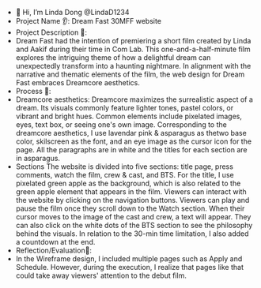 - 👋 Hi, I’m Linda Dong @LindaD1234
- Project Name 👂:
Dream Fast 30MFF website
- Project Description 👀:
- Dream Fast had the intention of premiering a short film created by Linda and Aakif during their time in Com Lab. This one-and-a-half-minute film explores the intriguing theme of how a delightful dream can unexpectedly transform into a haunting nightmare. In alignment with the narrative and thematic elements of the film, the web design for Dream Fast embraces Dreamcore aesthetics.
- Process 👃:
- Dreamcore aesthetics:
  Dreamcore maximizes the surrealistic aspect of a dream. Its visuals commonly feature lighter tones, pastel colors, or vibrant and bright hues.
Common elements include pixelated images, eyes, text box, or seeing one's own image.
Corresponding to the dreamcore aesthetics, I use lavendar pink & asparagus as thetwo base color, skilscreen as the font, and an eye image as the cursor icon for the page.
All the paragraphs are in white and the titles for each section are in asparagus. 
- Sections
  The website is divided into five sections: title page, press comments, watch the film, crew & cast, and BTS.
For the title, I use pixelated green apple as the background, which is also related to the green apple element that appears in the film. Viewers can interact with the website by clicking on the navigation buttons.
Viewers can play and pause the film once they scroll down to the Watch section. When their cursor moves to the image of the cast and crew, a text will appear.
They can also click on the white dots of the BTS section to see the philosophy behind the visuals.
In relation to the 30-min time limitation, I also added a countdown at the end. 
- Reflection/Evaluation👄:
- In the Wireframe design, I included multiple pages such as Apply and Schedule. However, during the execution, I realize that pages like that could take away viewers' attention to the debut film.

<!---
LindaD1234/LindaD1234 is a ✨ special ✨ repository because its `README.md` (this file) appears on your GitHub profile.
You can click the Preview link to take a look at your changes.
--->
